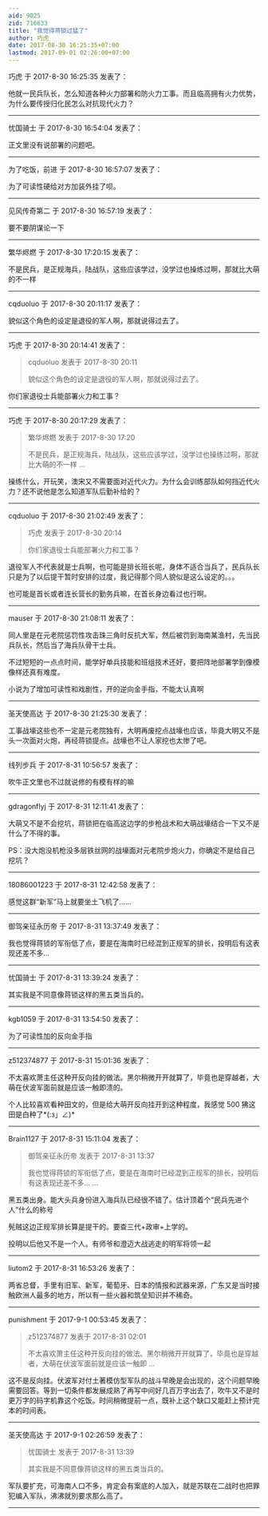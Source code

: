 ```yaml
---
aid: 9025
zid: 716633
title: "我觉得蒋锁过猛了"
author: 巧虎
date: 2017-08-30 16:25:35+07:00
lastmod: 2017-09-01 02:26:00+07:00
---
```


巧虎 于 2017-8-30 16:25:35 发表了：

他就一民兵队长，怎么知道各种火力部署和防火力工事。而且临高拥有火力优势，为什么要传授归化民怎么对抗现代火力？

---

忧国骑士 于 2017-8-30 16:54:04 发表了：

正文里没有说部署的问题吧。

---

为了吃饭，前进 于 2017-8-30 16:57:07 发表了：

为了可读性硬给对方加装外挂了呗。

---

见风传奇第二 于 2017-8-30 16:57:19 发表了：

要不要阴谋论一下

---

繁华烬燃 于 2017-8-30 17:20:15 发表了：

不是民兵，是正规海兵，陆战队，这些应该学过，没学过也操练过啊，那就比大萌的不一样

---

cqduoluo 于 2017-8-30 20:11:17 发表了：

貌似这个角色的设定是退役的军人啊，那就说得过去了。

---

巧虎 于 2017-8-30 20:14:41 发表了：

> cqduoluo 发表于 2017-8-30 20:11
>
> 貌似这个角色的设定是退役的军人啊，那就说得过去了。

你们家退役士兵能部署火力和工事？

---

巧虎 于 2017-8-30 20:17:29 发表了：

> 繁华烬燃 发表于 2017-8-30 17:20
>
> 不是民兵，是正规海兵，陆战队，这些应该学过，没学过也操练过啊，那就比大萌的不一样 ...

操练什么，开玩笑，澳宋又不需要面对近代火力。为什么会训练部队如何挡近代火力？还不说他是怎么知道军队后勤补给的？

---

cqduoluo 于 2017-8-30 21:02:49 发表了：

> 巧虎 发表于 2017-8-30 20:14
>
> 你们家退役士兵能部署火力和工事？

退役军人不代表就是士兵啊，也可能是排长班长呢，身体不适合当兵了，民兵队长只是为了以后提干暂时安排的过度，我记得那个同人貌似是这么设定的。。。

也可能是首长或者连长营长的勤务兵嘛，在首长身边看过也行啊。

---

mauser 于 2017-8-30 21:08:11 发表了：

同人里是在元老院惩罚性攻击珠三角时反抗大军，然后被罚到海南某渔村，先当民兵队长，然后当了海兵队骨干士兵。

不过短短的一点点时间，能学好单兵技能和班组技术还好，要把阵地部署学到像模像样还真有难度。

小说为了增加可读性和戏剧性，开的逆向金手指，不能太认真啊

---

圣天使高达 于 2017-8-30 21:25:30 发表了：

工事战壕这些也不一定是元老院独有，大明再废挖点战壕也应该，毕竟大明又不是头一次面对火炮，再经蒋锁提点。战壕也不让人家挖也太惨了吧。

---

线列步兵 于 2017-8-31 10:56:57 发表了：

吹牛正文里也不过就说修的有模有样的嘛

---

gdragonflyj 于 2017-8-31 12:11:41 发表了：

大萌又不是不会挖坑，蒋锁把在临高这边学的步枪战术和大萌战壕结合一下又不是什么了不得的事。

PS：没大炮没机枪没多层铁丝网的战壕面对元老院步炮火力，你确定不是给自己挖坑？

---

18086001223 于 2017-8-31 12:42:58 发表了：

感觉这群“新军”马上就要坐土飞机了……

---

御驾亲征永历帝 于 2017-8-31 13:37:49 发表了：

我也觉得蒋锁的军衔低了点，要是在海南时已经混到正规军的排长，投明后有这表现还差不多…

---

忧国骑士 于 2017-8-31 13:39:24 发表了：

其实我是不同意像蒋锁这样的黑五类当兵的。

---

kgb1059 于 2017-8-31 13:54:50 发表了：

为了可读性加的反向金手指

---

z512374877 于 2017-8-31 15:01:36 发表了：

不太喜欢萧主任这种开反向挂的做法。黑尔稍微开开就算了，毕竟也是穿越者，大萌在伏波军面前就是应该一触即溃的。

个人比较喜欢看种田文的，但是给大萌开反向挂开到这种程度，我感觉 500 狒这田是白种了*(:з」∠)*

---

Brain1127 于 2017-8-31 15:11:04 发表了：

> 御驾亲征永历帝 发表于 2017-8-31 13:37
>
> 我也觉得蒋锁的军衔低了点，要是在海南时已经混到正规军的排长，投明后有这表现还差不多… ...

黑五类出身。能大头兵身份进入海兵队已经很不错了。估计顶着个“民兵先进个人”什么的称号

髡贼这边正规军排长算是提干的。要查三代+政审+上学的。

投明以后他又不是一个人。有师爷和澄迈大战逃走的明军将领一起

---

liutom2 于 2017-8-31 16:53:26 发表了：

两省总督，手里有旧军、新军，葡萄牙、日本的情报和武器来源，广东又是当时接触欧洲人最多的地方，所以有一些火器和筑垒知识并不稀奇。

---

punishment 于 2017-9-1 00:53:45 发表了：

> z512374877 发表于 2017-8-31 02:01
>
> 不太喜欢萧主任这种开反向挂的做法。黑尔稍微开开就算了，毕竟也是穿越者，大萌在伏波军面前就是应该一触即 ...

这不是反向挂。伏波军对付土著模仿型军队的战斗早晚是会出现的，这个问题早晚需要回答。等到一切条件都发展成熟了再写中间好几百万字出去了，吹牛又不是时更万字的码字机靠这个吃饭。时间稍微提前一点，既补上这个缺口又能赶上预计完本的时间表。

---

圣天使高达 于 2017-9-1 02:26:59 发表了：

> 忧国骑士 发表于 2017-8-31 13:39
>
> 其实我是不同意像蒋锁这样的黑五类当兵的。

军队要扩充，可海南人口不多，肯定会有案底的人加入，就是苏联在二战时也把罪犯编入军队，沸沸就別要求那么高了。

---
